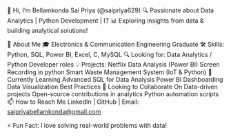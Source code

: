 👋 Hi, I’m Bellamkonda Sai Priya (@saipriya629)
🔍 Passionate about Data Analytics | Python Development | IT
📊 Exploring insights from data & building analytical solutions!

🚀 About Me
🎓 Electronics & Communication Engineering Graduate
🛠 Skills: Python, SQL, Power BI, Excel, C, MySQL
🔍 Looking for: Data Analytics / Python Developer roles
💡 Projects:
Netflix Data Analysis (Power BI)
Screen Recording in python
Smart Waste Management System (IoT & Python)
🌱 Currently Learning
Advanced SQL for Data Analysis
Power BI Dashboarding
Data Visualization Best Practices
💞 Looking to Collaborate On
Data-driven projects
Open-source contributions in analytics
Python automation scripts
📫 How to Reach Me
LinkedIn | GitHub | Email: saipriyabellamkonda@gmail.com

⚡ Fun Fact: I love solving real-world problems with data!

